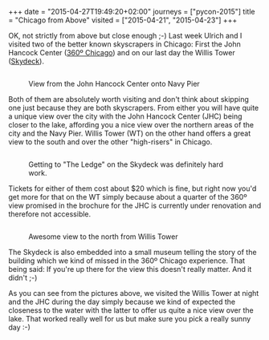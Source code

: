 +++
date = "2015-04-27T19:49:20+02:00"
journeys = ["pycon-2015"]
title = "Chicago from Above"
visited = ["2015-04-21", "2015-04-23"]
+++

OK, not strictly from above but close enough ;-) Last week Ulrich and I visited
two of the better known skyscrapers in Chicago: First the John Hancock Center
([360º Chicago][c]) and on our last day the Willis Tower ([Skydeck][s]).

<figure>
<img alt="" src="http://photos.h10n.me/Conferences/PyCon-2015/i-c2RZJcx/0/L/DSC03583-L.jpg"/>
<figcaption><p>View from the John Hancock Center onto Navy Pier</p></figcaption>
</figure>

Both of them are absolutely worth visiting and don't think about skipping one
just because they are both skyscrapers. From either you will have quite a unique
view over the city with the John Hancock Center (JHC) being closer to the lake,
affording you a nice view over the northern areas of the city and the Navy
Pier. Willis Tower (WT) on the other hand offers a great view to the south and
over the other "high-risers" in Chicago.

<figure>
<img alt="" src="http://photos.h10n.me/Conferences/PyCon-2015/i-S7zmMXN/0/L/DSC03667-L.jpg"/>
<figcaption><p>Getting to "The Ledge" on the Skydeck was definitely hard work.</p></figcaption>
</figure>

Tickets for either of them cost about $20 which is fine, but right now you'd get
more for that on the WT simply because about a quarter of the 360º view promised
in the brochure for the JHC is currently under renovation and therefore not
accessible.

<figure>
<img alt="" src="http://photos.h10n.me/Conferences/PyCon-2015/i-9DnCgKH/1/XL/DSC03730-XL.jpg"/>
<figcaption><p>Awesome view to the north from Willis Tower</p></figcaption>
</figure>

The Skydeck is also embedded into a small museum telling the story of the
building which we kind of missed in the 360º Chicago experience. That being
said: If you're up there for the view this doesn't really matter. And it didn't
;-)

As you can see from the pictures above, we visited the Willis Tower at night and
the JHC during the day simply because we kind of expected the closeness to the
water with the latter to offer us quite a nice view over the lake. That worked
really well for us but make sure you pick a really sunny day :-)

[c]: http://www.360chicago.com/
[s]: http://theskydeck.com/
